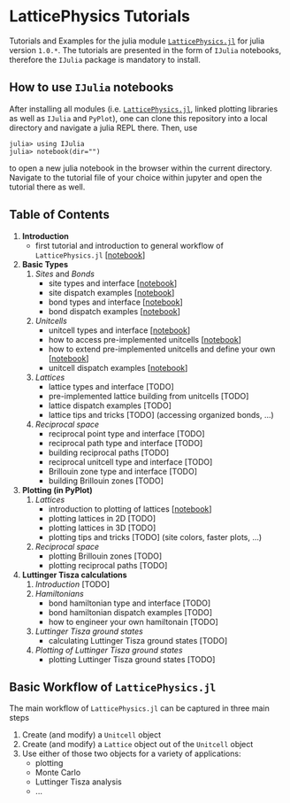 # LatticePhysics Tutorials

Tutorials and Examples for the julia module [`LatticePhysics.jl`](https://github.com/janattig/LatticePhysics.jl) for julia version `1.0.*`.
The tutorials are presented in the form of `IJulia` notebooks, therefore the `IJulia` package is mandatory to install.


## How to use `IJulia` notebooks

After installing all modules (i.e. [`LatticePhysics.jl`](https://github.com/janattig/LatticePhysics.jl), linked plotting libraries as well as `IJulia` and `PyPlot`), one can clone this repository into a local directory and navigate a julia REPL there. Then, use
```julia-REPL
julia> using IJulia
julia> notebook(dir="")
```
to open a new julia notebook in the browser within the current directory. Navigate to the tutorial file of your choice within jupyter
and open the tutorial there as well.



## Table of Contents

1.  **Introduction**
    - first tutorial and introduction to general workflow of `LatticePhysics.jl` [[notebook](https://github.com/janattig/LatticePhysics_Tutorials/blob/master/introduction/introduction.ipynb)]
2.  **Basic Types**
    1. _Sites_ and _Bonds_
        -  site types and interface [[notebook](https://github.com/janattig/LatticePhysics_Tutorials/blob/master/basics/sites_bonds/site_type_interface.ipynb)]
        -  site dispatch examples [[notebook](https://github.com/janattig/LatticePhysics_Tutorials/blob/master/basics/sites_bonds/site_dispatch.ipynb)]
        -  bond types and interface [[notebook](https://github.com/janattig/LatticePhysics_Tutorials/blob/master/basics/sites_bonds/bond_type_interface.ipynb)]
        -  bond dispatch examples [[notebook](https://github.com/janattig/LatticePhysics_Tutorials/blob/master/basics/sites_bonds/bond_dispatch.ipynb)]
    2. _Unitcells_
        -  unitcell types and interface [[notebook](https://github.com/janattig/LatticePhysics_Tutorials/blob/master/basics/unitcells/unitcell_type_interface.ipynb)]
        -  how to access pre-implemented unitcells [[notebook](https://github.com/janattig/LatticePhysics_Tutorials/blob/master/basics/unitcells/pre-implemented_unitcells.ipynb)]
        -  how to extend pre-implemented unitcells and define your own [[notebook](https://github.com/janattig/LatticePhysics_Tutorials/blob/master/basics/unitcells/implementing_new_unitcells.ipynb)]
        -  unitcell dispatch examples [[notebook](https://github.com/janattig/LatticePhysics_Tutorials/blob/master/basics/unitcells/unitcell_dispatch.ipynb)]
    3. _Lattices_
        -  lattice types and interface [TODO]
        -  pre-implemented lattice building from unitcells [TODO]
        -  lattice dispatch examples [TODO]
        -  lattice tips and tricks [TODO] (accessing organized bonds, ...)
    4. _Reciprocal space_
        -  reciprocal point type and interface [TODO]
        -  reciprocal path type and interface [TODO]
        -  building reciprocal paths [TODO]
        -  reciprocal unitcell type and interface [TODO]
        -  Brillouin zone type and interface [TODO]
        -  building Brillouin zones [TODO]
3.  **Plotting (in PyPlot)**
    1. _Lattices_
        -  introduction to plotting of lattices [[notebook](https://github.com/janattig/LatticePhysics_Tutorials/blob/master/plotting_PyPlot/lattices/plotting_lattice_introduction.ipynb)]
        -  plotting lattices in 2D [TODO]
        -  plotting lattices in 3D [TODO]
        -  plotting tips and tricks [TODO] (site colors, faster plots, ...)
    2. _Reciprocal space_
        -  plotting Brillouin zones [TODO]
        -  plotting reciprocal paths [TODO]
4.  **Luttinger Tisza calculations**
    1. _Introduction_ [TODO]
    2. _Hamiltonians_
        - bond hamiltonian type and interface [TODO]
        - bond hamiltonian dispatch examples [TODO]
        - how to engineer your own hamiltonain [TODO]
    3. _Luttinger Tisza ground states_
        - calculating Luttinger Tisza ground states [TODO]
    4. _Plotting of Luttinger Tisza ground states_
        - plotting Luttinger Tisza ground states [TODO]




## Basic Workflow of `LatticePhysics.jl`

The main workflow of `LatticePhysics.jl` can be captured in three main steps
1.  Create (and modify) a `Unitcell` object
2.  Create (and modify) a `Lattice` object out of the `Unitcell` object
3.  Use either of those two objects for a variety of applications:
    - plotting
    - Monte Carlo
    - Luttinger Tisza analysis
    - ...
